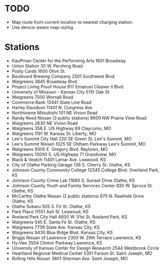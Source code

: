 TODO
====
- Map route from current location to nearest charging station.
- Use device-aware map-sizing.

Stations
========
- Kauffman Center for the Performing Arts 1601 Broadway
- Union Station 30 W. Pershing Road
- Posty Cards 1600 Olive St.
- Boulevard Brewing Company 2501 Southwest Blvd.
- Walgreens 3845 Broadway Blvd.
- Project Living Proof House 917 Emanuel Cleaver II Blvd.
- University of Missouri - Kansas City 5115 Oak St.
- Walgreens 7500 Wornall Road
- Commerce Bank 13441 State Line Road
- Harley Davidson 11401 N. Congress Ave.
- Northtowne Mitsubishi 101 NE Vivion Road
- Randy Reed Nissan (3 public stations) 9600 NW Prairie View Road
- Walgreens 2630 NE Vivion Road
- Walgreens 358 E. US Highway 69 Claycomo, MO
- Walgreens 1191 W. Kansas St. Liberty, MO
- Lee's Summit City Hall 220 SE Green St. Lee's Summit, MO
- Lee's Summit Nissan 1025 SE Oldham Parkway Lee's Summit, MO
- Walgreens 9300 E. Gregory Blvd. Raytown, MO
- Walgreens 13000 S. US Highway 71 Grandview, MO
- Black & Veatch 11401 Lamar Ave. Leawood, KS
- City of Olathe Parking Garage 136 S. Cherry St. Olathe, KS
- Johnson County Community College 12345 College Blvd. Overland Park, KS
- Johnson County Crime Lab 11880 S. Sunset Drive Olathe, KS
- Johnson County Youth and Family Services Center 920 W. Spruce St. Olathe, KS
- McCarthy Olathe Nissan (2 public stations) 675 N. Rawhide Drive Olathe, KS
- Olathe Subaru 505 S. Fir St. Olathe, KS
- Park Place 11551 Ash St. Leawood, KS
- Roeland Park City Hall 4600 W. 51st St. Roeland Park, KS
- Walgreens 545 E. Santa Fe St. Olathe, KS
- Walgreens 7739 State Ave. Kansas City, KS
- Walgreens 9430 Blue Ridge Blvd. Kansas City, KS
- Briggs Nissan of Lawrence 2300 W. 29th Terrace Lawrence, KS
- Hy-Vee 3504 Clinton Parkway Lawrence, KS
- University of Kansas Center for Design Research 2544 Westbrook Circle
- Heartland Regional Medical Center 5351 Faraon St. Saint Joseph, MO
- Rolling Hills Nissan 3801 Sherman Ave. Saint Joseph, MO

